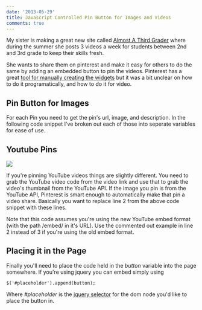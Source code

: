 ```yaml
---
date: '2013-05-29'
title: Javascript Controlled Pin Button for Images and Videos
comments: true
---
```

My sister is making a great new site called [Almost A Third Grader][AlmostAThirdGrader] where during the summer she posts 3 videos a week for students between 2nd and 3rd grade to keep their skills fresh.

She wants to share them on pinterest and make it easy for others to do the same by adding an embedded button to pin the videos.  Pinterest has a great [tool for manually creating the widgets][pinbutton] but it was a bit unclear on how to do it programatically, and how to do it for video.

## Pin Button for Images

For each Pin you need to get the pin's url, image, and description.  In the following code snippet I've broken out each of those into seperate variables for ease of use.

<script src="https://gist.github.com/davefowler/5668507.js"></script>

## Youtube Pins

<a href="http://www.almostathirdgrader.com/odd-and-even.html"><img src="{{ media_url('images/pin.png') }}"/></a>

If you're pinning YouTube videos things are slightly different.  You need to grab the YouTube video code from the video link and use that to grab the video's thumbnail from the YouTube API.  If the image you pin is from the YouTube API, Pinterest is smart enough to automatically make that pin a video share.  Basically you want to replace line 2 from the above code snippet with these lines.

<script src="https://gist.github.com/davefowler/5668548.js"></script>

Note that this code assumes you're using the new YouTube embed format (with the path /embed/ in it's URL).  Use the commented out example in line 2 instead of 3 if you're using the old embed format.

## Placing it in the Page

Finally you'll need to place the code held in the *button* variable into the page somewhere.  If you're using jquery you can embed simply using

    $('#placeholder').append(button);

Where *#placeholder* is the [jquery selector][selectors] for the dom node you'd like to place the button in.


[pinbutton]: http://business.pinterest.com/widget-builder/#do_pin_it_button
[AlmostAThirdGrader]: http://almostathirdgrader.com "Almost A Third Grader"
[selectors]: http://api.jquery.com/selector/